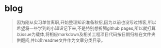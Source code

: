 # blog
 >因为刚从实习单位离职,开始整理知识准备秋招,因为以前也没写过博客,所以希望将一些学到的小知识记下来,不是特别想折腾github pages,所以就打算以issue为载体,将相应markdown及相关工程项目代码按日期归档在文件夹供翻阅,并以此readme文件作为文章分类目录。


